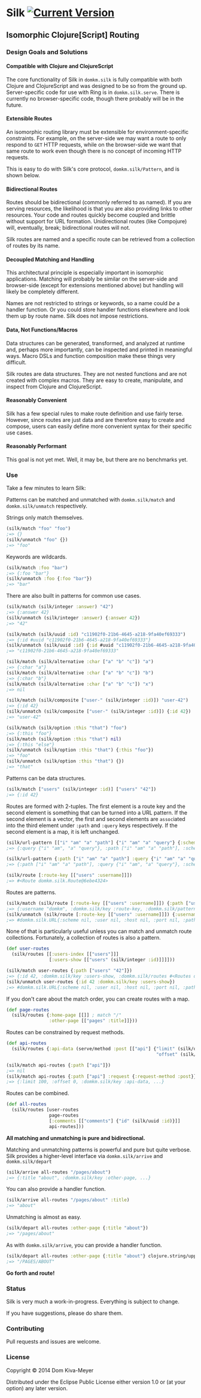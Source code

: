 # Silk  [![Current Version](https://clojars.org/com.domkm/silk/latest-version.svg)](https://clojars.org/com.domkm/silk)

## Isomorphic Clojure[Script] Routing

### Design Goals and Solutions

#### Compatible with Clojure and ClojureScript

The core functionality of Silk in `domkm.silk` is fully compatible with both Clojure and ClojureScript and was designed to be so from the ground up.
Server-specific code for use with Ring is in `domkm.silk.serve`.
There is currently no browser-specific code, though there probably will be in the future.

#### Extensible Routes

An isomorphic routing library must be extensible for environment-specific constraints.
For example, on the server-side we may want a route to only respond to `GET` HTTP requests, while on the browser-side we want that same route to work even though there is no concept of incoming HTTP requests.

This is easy to do with Silk's core protocol, `domkm.silk/Pattern`, and is shown below.

#### Bidirectional Routes

Routes should be bidirectional (commonly referred to as named). If you are serving resources, the likelihood is that you are also providing links to other resources.
Your code and routes quickly become coupled and brittle without support for URL formation.
Unidirectional routes (like Compojure) will, eventually, break; bidirectional routes will not.

Silk routes are named and a specific route can be retrieved from a collection of routes by its name.

#### Decoupled Matching and Handling

This architectural principle is especially important in isomorphic applications.
Matching will probably be similar on the server-side and browser-side (except for extensions mentioned above) but handling will likely be completely different.

Names are not restricted to strings or keywords, so a name could *be* a handler function.
Or you could store handler functions elsewhere and look them up by route name.
Silk does not impose restrictions.

#### Data, Not Functions/Macros

Data structures can be generated, transformed, and analyzed at runtime and, perhaps more importantly, can be inspected and printed in meaningful ways.
Macro DSLs and function composition make these things very difficult.

Silk routes are data structures.
They are not nested functions and are not created with complex macros.
They are easy to create, manipulate, and inspect from Clojure and ClojureScript.

#### Reasonably Convenient

Silk has a few special rules to make route definition and use fairly terse.
However, since routes are just data and are therefore easy to create and compose, users can easily define more convenient syntax for their specific use cases.

#### Reasonably Performant

This goal is not yet met. Well, it may be, but there are no benchmarks yet.

### Use

Take a few minutes to learn Silk:

Patterns can be matched and unmatched with `domkm.silk/match` and `domkm.silk/unmatch` respectively.

Strings only match themselves.

```clojure
(silk/match "foo" "foo")
;=> {}
(silk/unmatch "foo" {})
;=> "foo"
```

Keywords are wildcards.

```clojure
(silk/match :foo "bar")
;=> {:foo "bar"}
(silk/unmatch :foo {:foo "bar"})
;=> "bar"
```

There are also built in patterns for common use cases.

```clojure
(silk/match (silk/integer :answer) "42")
;=> {:answer 42}
(silk/unmatch (silk/integer :answer) {:answer 42})
;=> "42"

(silk/match (silk/uuid :id) "c11902f0-21b6-4645-a218-9fa40ef69333")
;=> {:id #uuid "c11902f0-21b6-4645-a218-9fa40ef69333"}
(silk/unmatch (silk/uuid :id) {:id #uuid "c11902f0-21b6-4645-a218-9fa40ef69333"})
;=> "c11902f0-21b6-4645-a218-9fa40ef69333"

(silk/match (silk/alternative :char ["a" "b" "c"]) "a")
;=> {:char "a"}
(silk/match (silk/alternative :char ["a" "b" "c"]) "b")
;=> {:char "b"}
(silk/match (silk/alternative :char ["a" "b" "c"]) "x")
;=> nil

(silk/match (silk/composite ["user-" (silk/integer :id)]) "user-42")
;=> {:id 42}
(silk/unmatch (silk/composite ["user-" (silk/integer :id)]) {:id 42})
;=> "user-42"

(silk/match (silk/option :this "that") "foo")
;=> {:this "foo"}
(silk/match (silk/option :this "that") nil)
;=> {:this "else"}
(silk/unmatch (silk/option :this "that") {:this "foo"})
;=> "foo"
(silk/unmatch (silk/option :this "that") {})
;=> "that"
```

Patterns can be data structures.

```clojure
(silk/match ["users" (silk/integer :id)] ["users" "42"])
;=> {:id 42}
```
Routes are formed with 2-tuples. The first element is a route key and the second element is something that can be turned into a URL pattern.
If the second element is a vector, the first and second elements are `assoc`iated into the third element under `:path` and `:query` keys respectively.
If the second element is a map, it is left unchanged.

```clojure
(silk/url-pattern [["i" "am" "a" "path"] {"i" "am" "a" "query"} {:scheme "https"}])
;=> {:query {"i" "am", "a" "query"}, :path ["i" "am" "a" "path"], :scheme "https"}

(silk/url-pattern {:path ["i" "am" "a" "path"] :query {"i" "am" "a" "query"} :scheme "https"})
;=> {:path ["i" "am" "a" "path"], :query {"i" "am", "a" "query"}, :scheme "https"}

(silk/route [:route-key [["users" :username]]])
;=> #<Route domkm.silk.Route@6ebe4324>
```

Routes are patterns.

```clojure
(silk/match (silk/route [:route-key [["users" :username]]]) {:path ["users" "domkm"]})
;=> {:username "domkm", :domkm.silk/key :route-key, :domkm.silk/pattern {:path ["users" :username]}}
(silk/unmatch (silk/route [:route-key [["users" :username]]]) {:username "domkm"})
;=> #domkm.silk.URL{:scheme nil, :user nil, :host nil, :port nil, :path ["users" "domkm"], :query nil, :fragment nil}
```

None of that is particularly useful unless you can match and unmatch route collections. Fortunately, a collection of routes is also a pattern.

```clojure
(def user-routes
  (silk/routes [[:users-index [["users"]]]
                [:users-show [["users" (silk/integer :id)]]]]))

(silk/match user-routes {:path ["users" "42"]})
;=> {:id 42, :domkm.silk/key :users-show, :domkm.silk/routes #<Routes domkm.silk.Routes@c6f8bbc>, ...}
(silk/unmatch user-routes {:id 42 :domkm.silk/key :users-show})
;=> #domkm.silk.URL{:scheme nil, :user nil, :host nil, :port nil, :path ["users" "42"], :query nil, :fragment nil}
```

If you don't care about the match order, you can create routes with a map.

```clojure
(def page-routes
  (silk/routes {:home-page [[]] ; match "/"
                :other-page [["pages" :title]]}))
```

Routes can be constrained by request methods.

```clojure
(def api-routes
  (silk/routes {:api-data (serve/method :post [["api"] {"limit" (silk/option (silk/integer :limit) "100")
                                                        "offset" (silk/option (silk/integer :offset) "0")}])}))

(silk/match api-routes {:path ["api"]})
;=> nil
(silk/match api-routes {:path ["api"] :request {:request-method :post}})
;=> {:limit 100, :offset 0, :domkm.silk/key :api-data, ...}
```

Routes can be combined.

```clojure
(def all-routes
  (silk/routes [user-routes
                page-routes
                [:comments [["comments"] {"id" (silk/uuid :id)}]]
                api-routes]))
```

__All matching and unmatching is pure and bidirectional.__

Matching and unmatching patterns is powerful and pure but quite verbose.
Silk provides a higher-level interface via `domkm.silk/arrive` and `domkm.silk/depart`

```clojure
(silk/arrive all-routes "/pages/about")
;=> {:title "about", :domkm.silk/key :other-page, ...}
```

You can also provide a handler function.

```clojure
(silk/arrive all-routes "/pages/about" :title)
;=> "about"
```

Unmatching is almost as easy.

```clojure
(silk/depart all-routes :other-page {:title "about"})
;=> "/pages/about"
```

As with `domkm.silk/arrive`, you can provide a handler function.

```clojure
(silk/depart all-routes :other-page {:title "about"} clojure.string/upper-case)
;=> "/PAGES/ABOUT"
```


__Go forth and route!__

### Status

Silk is very much a work-in-progress. Everything is subject to change.

If you have suggestions, please do share them.

### Contributing

Pull requests and issues are welcome.

### License

Copyright &copy; 2014 Dom Kiva-Meyer

Distributed under the Eclipse Public License either version 1.0 or (at your option) any later version.
